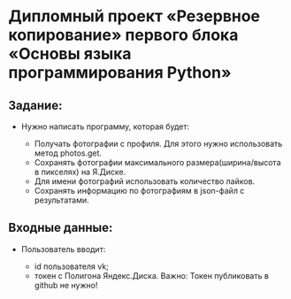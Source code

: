 # Дипломный проект «Резервное копирование» первого блока «Основы языка программирования Python»

## Задание:

- Нужно написать программу, которая будет:

  - Получать фотографии с профиля. Для этого нужно использовать метод photos.get.
  - Сохранять фотографии максимального размера(ширина/высота в пикселях) на Я.Диске.
  - Для имени фотографий использовать количество лайков.
  - Сохранять информацию по фотографиям в json-файл с результатами.

## Входные данные:

- Пользователь вводит:

  - id пользователя vk;
  - токен с Полигона Яндекс.Диска. Важно: Токен публиковать в github не нужно!
